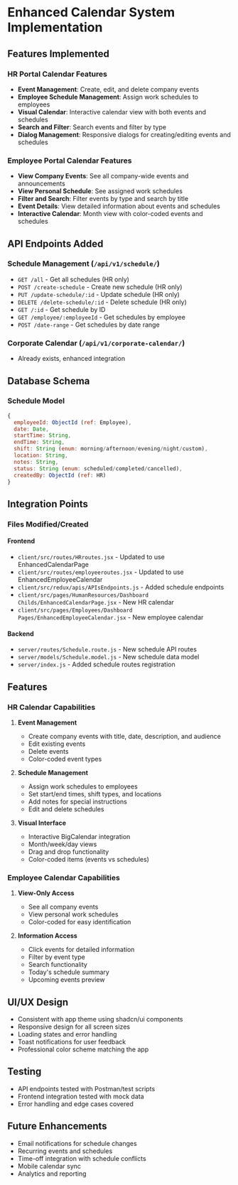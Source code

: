 # Enhanced Calendar System Implementation

## Features Implemented

### HR Portal Calendar Features
- **Event Management**: Create, edit, and delete company events
- **Employee Schedule Management**: Assign work schedules to employees
- **Visual Calendar**: Interactive calendar view with both events and schedules
- **Search and Filter**: Search events and filter by type
- **Dialog Management**: Responsive dialogs for creating/editing events and schedules

### Employee Portal Calendar Features
- **View Company Events**: See all company-wide events and announcements
- **View Personal Schedule**: See assigned work schedules
- **Filter and Search**: Filter events by type and search by title
- **Event Details**: View detailed information about events and schedules
- **Interactive Calendar**: Month view with color-coded events and schedules

## API Endpoints Added

### Schedule Management (`/api/v1/schedule/`)
- `GET /all` - Get all schedules (HR only)
- `POST /create-schedule` - Create new schedule (HR only)
- `PUT /update-schedule/:id` - Update schedule (HR only)
- `DELETE /delete-schedule/:id` - Delete schedule (HR only)
- `GET /:id` - Get schedule by ID
- `GET /employee/:employeeId` - Get schedules by employee
- `POST /date-range` - Get schedules by date range

### Corporate Calendar (`/api/v1/corporate-calendar/`)
- Already exists, enhanced integration

## Database Schema

### Schedule Model
```javascript
{
  employeeId: ObjectId (ref: Employee),
  date: Date,
  startTime: String,
  endTime: String,
  shift: String (enum: morning/afternoon/evening/night/custom),
  location: String,
  notes: String,
  status: String (enum: scheduled/completed/cancelled),
  createdBy: ObjectId (ref: HR)
}
```

## Integration Points

### Files Modified/Created

#### Frontend
- `client/src/routes/HRroutes.jsx` - Updated to use EnhancedCalendarPage
- `client/src/routes/employeeroutes.jsx` - Updated to use EnhancedEmployeeCalendar
- `client/src/redux/apis/APIsEndpoints.js` - Added schedule endpoints
- `client/src/pages/HumanResources/Dashboard Childs/EnhancedCalendarPage.jsx` - New HR calendar
- `client/src/pages/Employees/Dashboard Pages/EnhancedEmployeeCalendar.jsx` - New employee calendar

#### Backend
- `server/routes/Schedule.route.js` - New schedule API routes
- `server/models/Schedule.model.js` - New schedule data model
- `server/index.js` - Added schedule routes registration

## Features

### HR Calendar Capabilities
1. **Event Management**
   - Create company events with title, date, description, and audience
   - Edit existing events
   - Delete events
   - Color-coded event types

2. **Schedule Management**
   - Assign work schedules to employees
   - Set start/end times, shift types, and locations
   - Add notes for special instructions
   - Edit and delete schedules

3. **Visual Interface**
   - Interactive BigCalendar integration
   - Month/week/day views
   - Drag and drop functionality
   - Color-coded items (events vs schedules)

### Employee Calendar Capabilities
1. **View-Only Access**
   - See all company events
   - View personal work schedules
   - Color-coded for easy identification

2. **Information Access**
   - Click events for detailed information
   - Filter by event type
   - Search functionality
   - Today's schedule summary
   - Upcoming events preview

## UI/UX Design
- Consistent with app theme using shadcn/ui components
- Responsive design for all screen sizes
- Loading states and error handling
- Toast notifications for user feedback
- Professional color scheme matching the app

## Testing
- API endpoints tested with Postman/test scripts
- Frontend integration tested with mock data
- Error handling and edge cases covered

## Future Enhancements
- Email notifications for schedule changes
- Recurring events and schedules
- Time-off integration with schedule conflicts
- Mobile calendar sync
- Analytics and reporting
